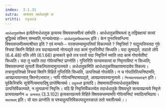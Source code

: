 ```yaml
---
index:  3.1.31
sutra:  आयादय आर्धधातुके वा
vritti:  nyasa
---
```


`आर्धधातुकविषये` इत्येतेनार्धधातुक इत्यस्य विषयसप्तमीत्वं दर्शयति। आर्धधातुकविषयत्वं तु तद्विवक्षायां सत्यां बुद्धिस्थे तस्मिन् सम्भवति,नान्यथेत्याह-- `आर्धधातुकविवक्षायाम्` इति। केन पुनरभिसन्धिना विषयसप्तमीत्वमाश्रीयत इति ? एवं मन्यते-- परसप्तम्यामुत्पत्तिर्वा विकल्प्यते ? निवृत्तिर्वा ? यद्युत्पत्तिस्तदा गुपेः स्त्रियां क्तिनि विहिते तत्र यदायप्रत्ययो नोत्पद्यते तदा कामं गुप्तरितीष्टं सिध्यति। यदा तूत्पद्यते, तदातो लोपे (6.4.48) वलि लोपे (6.1.66) इत्यकारे कृते तत्र परतो यदा निवृत्तिर्न भवति तदा कामं गोपायेतीष्टं सिध्यति। यदा तु भवति तदा गोपेत्यनिष्टं प्राप्नोति। गुप्तिरिति सत्यामसत्यां वा निवृत्ताविष्टं न सिध्यति; विषयसप्तम्यां तूत्पतौ विकल्पितायामुत्पत्स्यते। अर्धधातुकमिति आर्धधातुकविवक्षायामादावेव विकल्पः। तत्रानुत्पत्तिपक्षे स्त्रियां क्तिनि विहिते गुप्तिरिति सिध्यति, उत्पत्तिपक्षे गोपायेति। न च गोपातिरित्यनिष्टमपि; आयप्रत्ययान्तात् क्तिनोऽभावात्। नापि गोपेत्यनिष्टमापद्यते, आयप्रत्ययस्यानुत्पत्तेः। `नित्यप्रत्ययप्रसङ्गे` इति। पूर्वकैस्त्रिभिः सूत्रेर्नित्यमायादिषु प्राप्तेष्वित्यर्थः। `तदुतप्त्तौ` इत्यादि। तेषामायादीनामार्धधातुकविषय उत्पत्तिर्विकल्प्यते, न तूत्पन्नानां निवृत्तिः। यदि हि निवृत्तिर्विकल्प्येत तदार्धधातुके विषयभूते सत्यायप्रत्यये निवृत्ते प्रत्ययलक्षणेन `अ प्रत्ययात्` (3.3.102) इत्यकारप्रत्यये विहिते विषयसप्तम्यामपि गोपेत्यनिष्टं स्यादित्यभिप्रायः। `यथायथम्` इति। यो यतः प्राप्नोति स पश्चादुत्पत्तिविकल्पादुत्तरकालं ततो भवतीत्यर्थः।।

